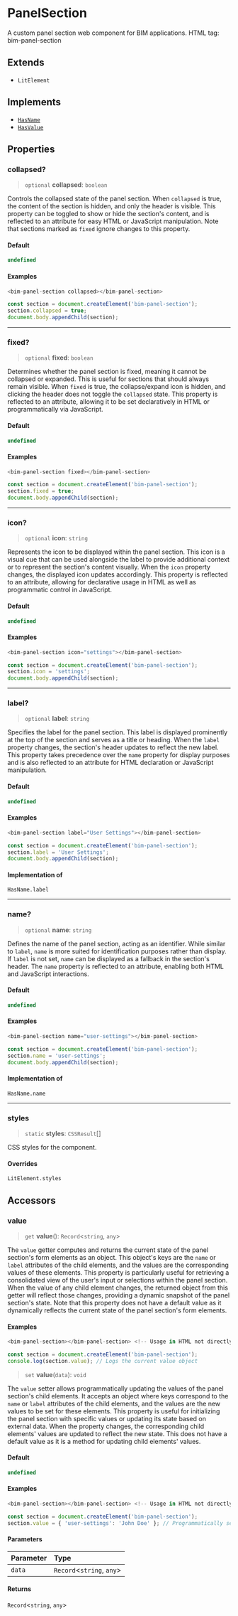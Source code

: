 # PanelSection

A custom panel section web component for BIM applications. HTML tag: bim-panel-section

## Extends

- `LitElement`

## Implements

- [`HasName`](../interfaces/HasName.md)
- [`HasValue`](../interfaces/HasValue.md)

## Properties

### collapsed?

> `optional` **collapsed**: `boolean`

Controls the collapsed state of the panel section. When `collapsed` is true, the content of the section is hidden, and only the header is visible. This property can be toggled to show or hide the section's content, and is reflected to an attribute for easy HTML or JavaScript manipulation. Note that sections marked as `fixed` ignore changes to this property.

#### Default

```ts
undefined
```

#### Examples

```ts
<bim-panel-section collapsed></bim-panel-section>
```

```ts
const section = document.createElement('bim-panel-section');
section.collapsed = true;
document.body.appendChild(section);
```

***

### fixed?

> `optional` **fixed**: `boolean`

Determines whether the panel section is fixed, meaning it cannot be collapsed or expanded. This is useful for sections that should always remain visible. When `fixed` is true, the collapse/expand icon is hidden, and clicking the header does not toggle the `collapsed` state. This property is reflected to an attribute, allowing it to be set declaratively in HTML or programmatically via JavaScript.

#### Default

```ts
undefined
```

#### Examples

```ts
<bim-panel-section fixed></bim-panel-section>
```

```ts
const section = document.createElement('bim-panel-section');
section.fixed = true;
document.body.appendChild(section);
```

***

### icon?

> `optional` **icon**: `string`

Represents the icon to be displayed within the panel section. This icon is a visual cue that can be used alongside the label to provide additional context or to represent the section's content visually. When the `icon` property changes, the displayed icon updates accordingly. This property is reflected to an attribute, allowing for declarative usage in HTML as well as programmatic control in JavaScript.

#### Default

```ts
undefined
```

#### Examples

```ts
<bim-panel-section icon="settings"></bim-panel-section>
```

```ts
const section = document.createElement('bim-panel-section');
section.icon = 'settings';
document.body.appendChild(section);
```

***

### label?

> `optional` **label**: `string`

Specifies the label for the panel section. This label is displayed prominently at the top of the section and serves as a title or heading. When the `label` property changes, the section's header updates to reflect the new label. This property takes precedence over the `name` property for display purposes and is also reflected to an attribute for HTML declaration or JavaScript manipulation.

#### Default

```ts
undefined
```

#### Examples

```ts
<bim-panel-section label="User Settings"></bim-panel-section>
```

```ts
const section = document.createElement('bim-panel-section');
section.label = 'User Settings';
document.body.appendChild(section);
```

#### Implementation of

`HasName.label`

***

### name?

> `optional` **name**: `string`

Defines the name of the panel section, acting as an identifier. While similar to `label`, `name` is more suited for identification purposes rather than display. If `label` is not set, `name` can be displayed as a fallback in the section's header. The `name` property is reflected to an attribute, enabling both HTML and JavaScript interactions.

#### Default

```ts
undefined
```

#### Examples

```ts
<bim-panel-section name="user-settings"></bim-panel-section>
```

```ts
const section = document.createElement('bim-panel-section');
section.name = 'user-settings';
document.body.appendChild(section);
```

#### Implementation of

`HasName.name`

***

### styles

> `static` **styles**: `CSSResult`[]

CSS styles for the component.

#### Overrides

`LitElement.styles`

## Accessors

### value

> `get` **value**(): `Record`\<`string`, `any`\>

The `value` getter computes and returns the current state of the panel section's form elements as an object. This object's keys are the `name` or `label` attributes of the child elements, and the values are the corresponding values of these elements. This property is particularly useful for retrieving a consolidated view of the user's input or selections within the panel section. When the value of any child element changes, the returned object from this getter will reflect those changes, providing a dynamic snapshot of the panel section's state. Note that this property does not have a default value as it dynamically reflects the current state of the panel section's form elements.

#### Examples

```ts
<bim-panel-section></bim-panel-section> <!-- Usage in HTML not directly applicable as this is a getter -->
```

```ts
const section = document.createElement('bim-panel-section');
console.log(section.value); // Logs the current value object
```

> `set` **value**(`data`): `void`

The `value` setter allows programmatically updating the values of the panel section's child elements. It accepts an object where keys correspond to the `name` or `label` attributes of the child elements, and the values are the new values to be set for these elements. This property is useful for initializing the panel section with specific values or updating its state based on external data. When the property changes, the corresponding child elements' values are updated to reflect the new state. This does not have a default value as it is a method for updating child elements' values.

#### Default

```ts
undefined
```

#### Examples

```ts
<bim-panel-section></bim-panel-section> <!-- Usage in HTML not directly applicable as this is a setter -->
```

```ts
const section = document.createElement('bim-panel-section');
section.value = { 'user-settings': 'John Doe' }; // Programmatically sets the value of a child element named 'user-settings'
```

#### Parameters

| Parameter | Type |
| :------ | :------ |
| `data` | `Record`\<`string`, `any`\> |

#### Returns

`Record`\<`string`, `any`\>
